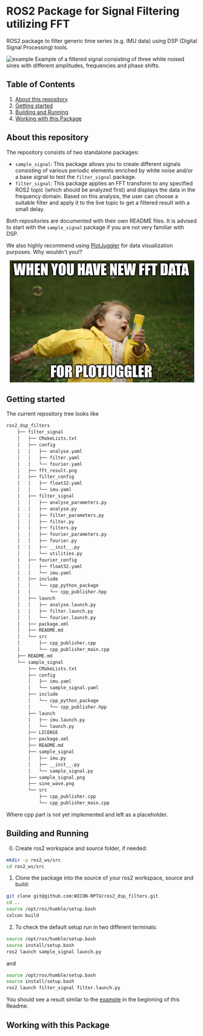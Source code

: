 # ROS2 Package for Signal Filtering utilizing FFT

ROS2 package to filter generic time series (e.g. IMU data) using DSP (Digital Signal Processing) tools.

![example](example.gif)
Example of a filtered signal consisting of three white noised sines with different amplitudes, frequencies and phase shifts.

## Table of Contents
1. [About this repository](#about-this-repository)
2. [Getting started](#getting-started)
6. [Building and Running](#building-and-running)
3. [Working with this Package](#working-with-this-package)


## About this repository
The repository consists of two standalone packages:
- `sample_signal`: This package allows you to create different signals consisting of various periodic elements enriched by white noise and/or a base signal to test the `filter_signal` package.
- `filter_signal`: This package applies an FFT transform to any specified ROS2 topic (which should be analyzed first) and displays the data in the frequency domain. Based on this analysis, the user can choose a suitable filter and apply it to the live topic to get a filtered result with a small delay.

Both repositories are documented with their own README files. It is advised to start with the `sample_signal` package if you are not very familiar with DSP.

We also highly recommend using [PlotJuggler](https://plotjuggler.io/) for data visualization purposes. Why wouldn't you!?
<p align="center"> 
<img src="plotjuggler_meme.png" alt="Example Image"> 
</p> 

## Getting started

The current repository tree looks like
```bash
ros2_dsp_filters
    ├── filter_signal
    │   ├── CMakeLists.txt
    │   ├── config
    │   │   ├── analyse.yaml
    │   │   ├── filter.yaml
    │   │   └── fourier.yaml
    │   ├── fft_result.png
    │   ├── filter_config
    │   │   ├── float32.yaml
    │   │   └── imu.yaml
    │   ├── filter_signal
    │   │   ├── analyse_parameters.py
    │   │   ├── analyse.py
    │   │   ├── filter_parameters.py
    │   │   ├── filter.py
    │   │   ├── filters.py
    │   │   ├── fourier_parameters.py
    │   │   ├── fourier.py
    │   │   ├── __init__.py
    │   │   └── utilities.py
    │   ├── fourier_config
    │   │   ├── float32.yaml
    │   │   └── imu.yaml
    │   ├── include
    │   │   └── cpp_python_package
    │   │       └── cpp_publisher.hpp
    │   ├── launch
    │   │   ├── analyse.launch.py
    │   │   ├── filter.launch.py
    │   │   └── fourier.launch.py
    │   ├── package.xml
    │   ├── README.md
    │   └── src
    │       ├── cpp_publisher.cpp
    │       └── cpp_publisher_main.cpp
    ├── README.md
    └── sample_signal
        ├── CMakeLists.txt
        ├── config
        │   ├── imu.yaml
        │   └── sample_signal.yaml
        ├── include
        │   └── cpp_python_package
        │       └── cpp_publisher.hpp
        ├── launch
        │   ├── imu.launch.py
        │   └── launch.py
        ├── LICENSE
        ├── package.xml
        ├── README.md
        ├── sample_signal
        │   ├── imu.py
        │   ├── __init__.py
        │   └── sample_signal.py
        ├── sample_signal.png
        ├── sine_wave.png
        └── src
            ├── cpp_publisher.cpp
            └── cpp_publisher_main.cpp
```
Where cpp part is not yet implemented and left as a placeholder. 

## Building and Running
0. Create ros2 workspace and source folder, if needed:
```bash
mkdir -p ros2_ws/src
cd ros2_ws/src
``` 
1. Clone the package into the source of your ros2 workspace, source and build:
```bash 
git clone git@github.com:WICON-RPTU/ros2_dsp_filters.git
cd ..
source /opt/ros/humble/setup.bash
colcon build
```
2. To check the default setup run in two different terminals:
```bash 
source /opt/ros/humble/setup.bash
source install/setup.bash
ros2 launch sample_signal launch.py
```
and
```bash 
source /opt/ros/humble/setup.bash
source install/setup.bash
ros2 launch filter_signal filter.launch.py
```
You should see a result similar to the [example](example.gif) in the beginning of this Readme.

## Working with this Package
